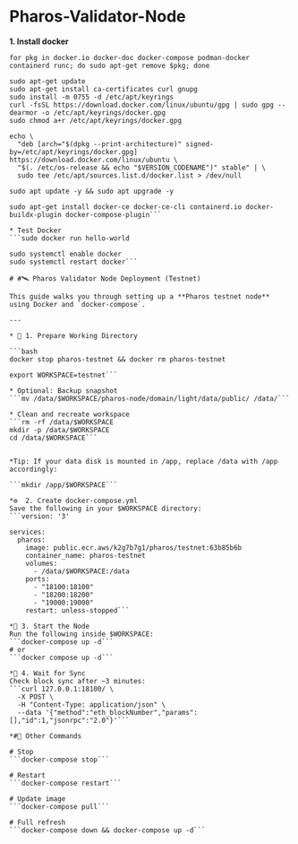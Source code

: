# Pharos-Validator-Node
**1. Install docker** 
```sudo apt update -y && sudo apt upgrade -y
for pkg in docker.io docker-doc docker-compose podman-docker containerd runc; do sudo apt-get remove $pkg; done

sudo apt-get update
sudo apt-get install ca-certificates curl gnupg
sudo install -m 0755 -d /etc/apt/keyrings
curl -fsSL https://download.docker.com/linux/ubuntu/gpg | sudo gpg --dearmor -o /etc/apt/keyrings/docker.gpg
sudo chmod a+r /etc/apt/keyrings/docker.gpg

echo \
  "deb [arch="$(dpkg --print-architecture)" signed-by=/etc/apt/keyrings/docker.gpg] https://download.docker.com/linux/ubuntu \
  "$(. /etc/os-release && echo "$VERSION_CODENAME")" stable" | \
  sudo tee /etc/apt/sources.list.d/docker.list > /dev/null

sudo apt update -y && sudo apt upgrade -y

sudo apt-get install docker-ce docker-ce-cli containerd.io docker-buildx-plugin docker-compose-plugin```

* Test Docker
```sudo docker run hello-world

sudo systemctl enable docker
sudo systemctl restart docker```

# #🛰️ Pharos Validator Node Deployment (Testnet)

This guide walks you through setting up a **Pharos testnet node** using Docker and `docker-compose`.

---

* 🧱 1. Prepare Working Directory

```bash
docker stop pharos-testnet && docker rm pharos-testnet

export WORKSPACE=testnet```

* Optional: Backup snapshot
```mv /data/$WORKSPACE/pharos-node/domain/light/data/public/ /data/```

* Clean and recreate workspace
```rm -rf /data/$WORKSPACE
mkdir -p /data/$WORKSPACE
cd /data/$WORKSPACE```


*Tip: If your data disk is mounted in /app, replace /data with /app accordingly:

```mkdir /app/$WORKSPACE```

*⚙️  2. Create docker-compose.yml
Save the following in your $WORKSPACE directory:
```version: '3'

services:
  pharos:
    image: public.ecr.aws/k2g7b7g1/pharos/testnet:63b85b6b
    container_name: pharos-testnet
    volumes:
      - /data/$WORKSPACE:/data
    ports:
      - "18100:18100"
      - "18200:18200"
      - "19000:19000"
    restart: unless-stopped```

*🚀 3. Start the Node
Run the following inside $WORKSPACE:
```docker-compose up -d```
# or
```docker compose up -d```

*🔄 4. Wait for Sync
Check block sync after ~3 minutes:
```curl 127.0.0.1:18100/ \
  -X POST \
  -H "Content-Type: application/json" \
  --data '{"method":"eth_blockNumber","params":[],"id":1,"jsonrpc":"2.0"}'```

*#🧰 Other Commands

# Stop
```docker-compose stop```

# Restart
```docker-compose restart```

# Update image
```docker-compose pull```

# Full refresh
```docker-compose down && docker-compose up -d```

